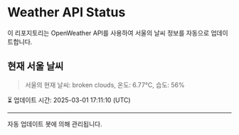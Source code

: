 
# Weather API Status

이 리포지토리는 OpenWeather API를 사용하여 서울의 날씨 정보를 자동으로 업데이트합니다.

## 현재 서울 날씨
> 서울의 현재 날씨: broken clouds, 온도: 6.77°C, 습도: 56%

⏳ 업데이트 시간: 2025-03-01 17:11:10 (UTC)

---
자동 업데이트 봇에 의해 관리됩니다.
